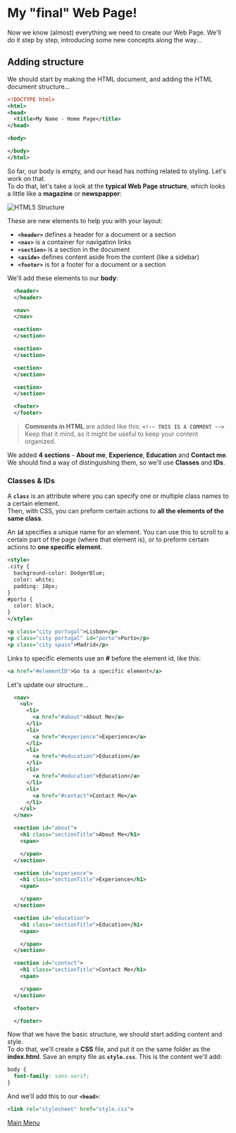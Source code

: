 # My "final" Web Page!
Now we know (almost) everything we need to create our Web Page.
We'll do it step by step, introducing some new concepts along the way...

## Adding structure
We should start by making the HTML document, and adding the HTML document structure...
```XML
<!DOCTYPE html>
<html>
<head>
  <title>My Name - Home Page</title>
</head>

<body>

</body>
</html>
```

So far, our body is empty, and our head has nothing related to styling. Let's work on that.  
To do that, let's take a look at the **typical Web Page structure**, which looks a little like a **magazine** or **newspapper**:

![HTML5 Structure](http://www.freshnigeriajobs.com/wp-content/uploads/2016/10/HTML5.jpg)  

These are new elements to help you with your layout:
 - **``<header>``** defines a header for a document or a section
 - **``<nav>``** is a container for navigation links
 - **``<section>``** is a section in the document
 - **``<aside>``** defines content aside from the content (like a sidebar)
 - **``<footer>``** is for a footer for a document or a section

We'll add these elements to our **body**:
```XML
  <header>
  </header>

  <nav>
  </nav>

  <section>
  </section>

  <section>
  </section>

  <section>
  </section>

  <section>
  </section>

  <footer>
  </footer>
```
> **Comments in HTML** are added like this: **``<!-- THIS IS A COMMENT -->``**  
> Keep that it mind, as it might be useful to keep your content organized.

We added **4 sections** - **About me**, **Experience**, **Education** and **Contact me**. We should find a way of distinguishing them, so we'll use **Classes** and **IDs**.

### Classes & IDs
A **``class``** is an attribute where you can specify one or multiple class names to a certain element.  
Then, with CSS, you can preform certain actions to **all the elements of the same class**.

An **``id``** specifies a unique name for an element. You can use this to scroll to a certain part of the page (where that element is), or to preform certain actions to **one specific element**.

```XML
<style>
.city {
  background-color: DodgerBlue;
  color: white;
  padding: 10px;
} 
#porto {
  color: black;
}
</style>

<p class="city portugal">Lisbon</p>
<p class="city portugal" id="porto">Porto</p>
<p class="city spain">Madrid</p>
```
Links to specific elements use an **#** before the element id, like this:
```XML
<a href="#elementID">Go to a specific element</a>
```

Let's update our structure...
```XML
  <nav>
    <ul>
      <li>
        <a href="#about">About Me</a>
      </li>
      <li>
        <a href="#experience">Experience</a>
      </li>
      <li>
        <a href="#education">Education</a>
      </li>
      <li>
        <a href="#education">Education</a>
      </li>
      <li>
        <a href="#contact">Contact Me</a>
      </li>
    </ul>
  </nav>

  <section id="about">
    <h1 class="sectionTitle">About Me</h1>
    <span>

    </span>
  </section>

  <section id="experience">
    <h1 class="sectionTitle">Experience</h1>
    <span>

    </span>
  </section>

  <section id="education">
    <h1 class="sectionTitle">Education</h1>
    <span>

    </span>
  </section>

  <section id="contact">
    <h1 class="sectionTitle">Contact Me</h1>
    <span>

    </span>
  </section>

  <footer>

  </footer>
```

Now that we have the basic structure, we should start adding content and style.  
To do that, we'll create a **CSS** file, and put it on the same folder as the **index.html**. Save an empty file as **``style.css``**. This is the content we'll add:

```CSS
body {
  font-family: sans-serif;
}
```
And we'll add this to our **``<head>``**:
```XML
<link rel="stylesheet" href="style.css">
```

[Main Menu](../README.md)
